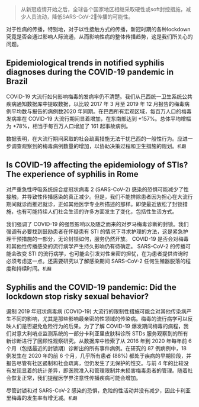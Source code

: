 > 从新冠疫情开始之后，全球各个国家地区相继采取硬性或soft封控措施，减少人员流动，降低SARS-CoV-2🦠传播的可能性。

对于性病的传播，特别地，对于以性接触方式的传播，新冠时期的各种lockdown究竟是否会通过影响人际流通，从而影响性病的整体传播趋势，这是我们所关心的问题。

## Epidemiological trends in notified syphilis diagnoses during the COVID-19 pandemic in Brazil

COVID-19 大流行如何影响梅毒的发病率仍不清楚。我们从巴西统一卫生系统公共疾病通知数据库中提取数据，以比较 2017 年 3 月至 2019 年 12 月报告的梅毒病例平均数与报告的病例数2020 年同期。在巴西所有宏观区域，每百万人口的梅毒发病率在 COVID-19 大流行期间显着增加，在东南部达到 +157%。总体平均增幅为 +78%，相当于每百万人口增加了 161 起事故病例。

数据表明，在大流行期间采取的社会疏离措施无法干扰巴西的一般性行为。应进一步调查观察到的梅毒病例数量的增加，以协助决策过程和卫生措施的规划。`机翻`

## Is COVID-19 affecting the epidemiology of STIs? The experience of syphilis in Rome

对严重急性呼吸系统综合症冠状病毒 2 (SARS-CoV-2) 感染的恐惧可能减少了性接触，并导致性传播感染的真正减少。但是，我们不能排除患者因为担心在大流行期间就诊而推迟就诊，正如其他医学专业所描述的那样。即使最近放松了封锁措施，也有可能持续人们社会生活的许多方面发生了变化，包括性生活方式。

我们强调了 COVID-19 的强烈影响以及随之而来的对罗马梅毒诊断的封锁。我们强调有必要找到鼓励患者在怀疑患有 STI 的情况下寻求护理的方法，这是紧急护理干预措施的一部分，无论封锁如何，服务仍然开放。 COVID-19 是否会对梅毒和其他性传播感染的流行病学产生持久影响仍有待确定。 SARS-CoV-2 的传播可能会改变 STI 的流行病学，也可能会引发对性亲密的担忧，在为患者提供咨询时必须考虑这一点。还需要研究以了解感染期间 SARS-CoV-2 任何生殖器脱落的程度和持续时间。`机翻`

## Syphilis and the COVID-19 pandemic: Did the lockdown stop risky sexual behavior?

遏制 2019 年冠状病毒病 (COVID-19) 大流行的限制性措施可能会对其他传染病产生不同的影响，尤其是那些影响最亲密的性领域的传染病。梅毒的流行病学可以反映人们是否避免危险行为的后果。为了了解 COVID-19 爆发期间梅毒的病程，我们对意大利哨点监测系统的一部分卡利亚里皮肤科诊所 STDs 服务观察到的所有新诊断进行了回顾性观察研究。从数据库中检索了从 2016 年到 2020 年每年前 6 个月（包括最近的封锁期）诊断出的所有事件病例。在研究的 87 例病例中，18 例发生在 2020 年的前 6 个月，几乎所有患者 (88%) 都处于疾病的早期阶段，并报告尽管有社区遏制和社会疏离，但仍发生了无保护的性交。与前 4 年的比较没有发现显着的统计差异，即医院准入和管理限制并未损害梅毒患者的管理。随着社会恢复正常，我们提醒医学界注意性传播疾病可能会增加。

尽管封锁和对 SARS-CoV-2 感染的恐惧，危险的性活动并没有减少，因此卡利亚里梅毒的发生率有增无减。`机翻`